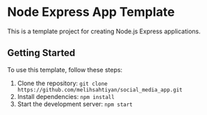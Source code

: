 # Node Express App Template

This is a template project for creating Node.js Express applications.

## Getting Started

To use this template, follow these steps:

1. Clone the repository: `git clone https://github.com/melihsahtiyan/social_media_app.git`
2. Install dependencies: `npm install`
3. Start the development server: `npm start`
